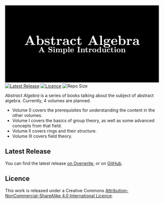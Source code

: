 ![Abstract Algebra Banner](Images/banner/banner-dark.webp)
[![Latest Release](https://img.shields.io/github/v/release/PhotonicGluon/Abstract-Algebra-Book?display_name=release&include_prereleases&label=Latest%20Release&sort=date)](https://github.com/PhotonicGluon/Abstract-Algebra-Book/releases/latest)
[![Licence](https://img.shields.io/badge/Licence-CC%20BY--NC--SA%204.0-green)](LICENSE)
![Repo Size](https://img.shields.io/github/repo-size/PhotonicGluon/Abstract-Algebra-Book?label=Repo%20Size)

*Abstract Algebra* is a series of books talking about the subject of abstract algebra. Currently, 4 volumes are planned.
- Volume 0 covers the prerequisites for understanding the content in the other volumes.
- Volume I covers the basics of group theory, as well as some advanced concepts from that field.
- Volume II covers rings and their structure.
- Volume III covers field theory.

## Latest Release
You can find the latest release [on Overwrite](https://overwrite.site/project?id=abstract-algebra), or on [GitHub](https://github.com/PhotonicGluon/Abstract-Algebra-Book/releases/latest).

## Licence
This work is released under a Creative Commons [Attribution-NonCommercial-ShareAlike 4.0 International Licence](LICENSE).

